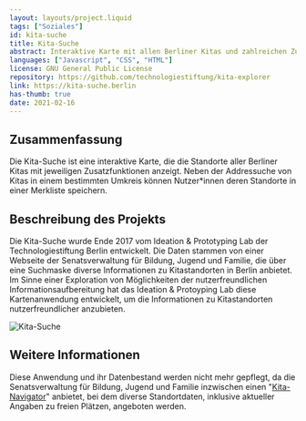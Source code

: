 ```yaml
---
layout: layouts/project.liquid
tags: ["Soziales"]
id: kita-suche
title: Kita-Suche
abstract: Interaktive Karte mit allen Berliner Kitas und zahlreichen Zusatzinformationen
languages: ["Javascript", "CSS", "HTML"]
license: GNU General Public License
repository: https://github.com/technologiestiftung/kita-explorer
link: https://kita-suche.berlin
has-thumb: true
date: 2021-02-16
---
```


## Zusammenfassung

Die Kita-Suche ist eine interaktive Karte, die die Standorte aller Berliner Kitas mit jeweiligen Zusatzfunktionen anzeigt. Neben der Addressuche von Kitas in einem bestimmten Umkreis können Nutzer\*innen deren Standorte in einer Merkliste speichern.

## Beschreibung des Projekts

Die Kita-Suche wurde Ende 2017 vom Ideation & Prototyping Lab der Technologiestiftung Berlin entwickelt. Die Daten stammen von einer Webseite der Senatsverwaltung für Bildung, Jugend und Familie, die über eine Suchmaske diverse Informationen zu Kitastandorten in Berlin anbietet. Im Sinne einer Exploration von Möglichkeiten der nutzerfreundlichen Informationsaufbereitung hat das Ideation & Protoyping Lab diese Kartenanwendung entwickelt, um die Informationen zu Kitastandorten nutzerfreundlicher anzubieten.

![Kita-Suche](/assets/images/projects/kita-suche.png)

## Weitere Informationen

Diese Anwendung und ihr Datenbestand werden nicht mehr gepflegt, da die Senatsverwaltung für Bildung, Jugend und Familie inzwischen einen "[Kita-Navigator](https://kita-navigator.berlin.de/)" anbietet, bei dem diverse Standortdaten, inklusive aktueller Angaben zu freien Plätzen, angeboten werden.
